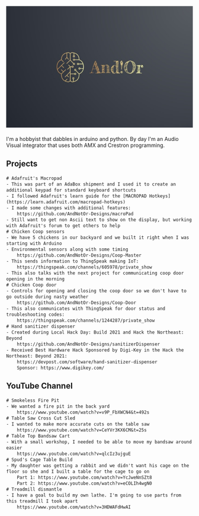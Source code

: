 ## ![And!Or Designs](AndNotOr.jpg)

I'm a hobbyist that dabbles in arduino and python. By day I'm an Audio Visual integrator that uses both AMX and Crestron programming. 

## Projects
    # Adafruit's Macropad
    - This was part of an AdaBox shipment and I used it to create an additional keypad for standard keyboard shortcuts
    - I followed Adafruit's learn guide for the [MACROPAD Hotkeys](https://learn.adafruit.com/macropad-hotkeys)
    - I made some changes with additional features:
        https://github.com/AndNotOr-Designs/macroPad
    - Still want to get non Ascii text to show on the display, but working with Adafruit's forum to get others to help
    # Chicken Coop sensors
    - We have 5 chickens in our backyard and we built it right when I was starting with Arduino
    - Environmental sensors along with some timing
        https://github.com/AndNotOr-Designs/Coop-Master
    - This sends information to ThingSpeak making IoT:
        https://thingspeak.com/channels/605978/private_show
    - This also talks with the next project for communicating coop door opening in the morning
    # Chicken Coop door
    - Controls for opening and closing the coop door so we don't have to go outside during nasty weather
        https://github.com/AndNotOr-Designs/Coop-Door
    - This also communicates with ThingSpeak for door status and troubleshooting codes:
        https://thingspeak.com/channels/1244287/private_show
    # Hand sanitizer dispenser
    - Created during Local Hack Day: Build 2021 and Hack the Northeast: Beyond
        https://github.com/AndNotOr-Designs/sanitizerDispenser
    - Received Best Hardware Hack Sponsored by Digi-Key in the Hack the Northeast: Beyond 2021:
        https://devpost.com/software/hand-sanitizer-dispenser
        Sponsor: https://www.digikey.com/

## YouTube Channel
    # Smokeless Fire Pit
    - We wanted a fire pit in the back yard
        https://www.youtube.com/watch?v=v9P_FbXWCN4&t=492s
    # Table Saw Cross Cut Sled
    - I wanted to make more accurate cuts on the table saw
        https://www.youtube.com/watch?v=CeYVr3KX6CM&t=25s
    # Table Top Bandsaw Cart
    - With a small workshop, I needed to be able to move my bandsaw around easier
        https://www.youtube.com/watch?v=qlcIz3ujguE
    # Spud's Cage Table Build
    - My daughter was getting a rabbit and we didn't want his cage on the floor so she and I built a table for the cage to go on
        Part 1: https://www.youtube.com/watch?v=YcJweNnSZt8
        Part 2: https://www.youtube.com/watch?v=eCOLIh4wgN0
    # Treadmill dismantle
    - I have a goal to build my own lathe. I'm going to use parts from this treadmill I took apart
        https://www.youtube.com/watch?v=3HDWAFdHwAI

